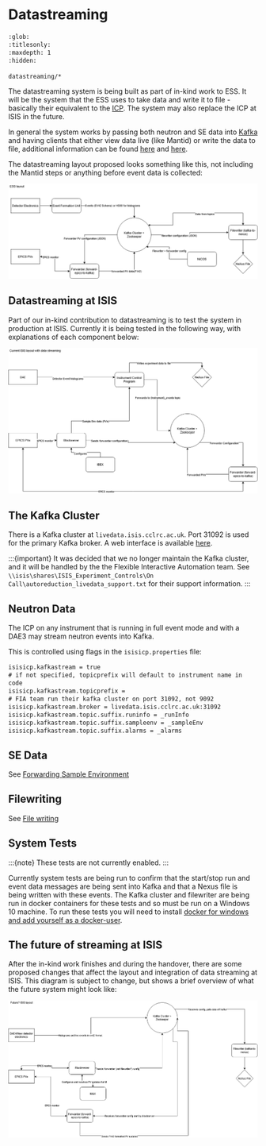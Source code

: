 # Datastreaming

```{toctree}
:glob:
:titlesonly:
:maxdepth: 1
:hidden:

datastreaming/*
```

The datastreaming system is being built as part of in-kind work to ESS. It will be the system that the ESS uses to take data and write it to file - basically their equivalent to the [ICP](/specific_iocs/DAE-and-the-ICP). The system may also replace the ICP at ISIS in the future.

In general the system works by passing both neutron and SE data into [Kafka](https://kafka.apache.org/) and having clients that either view data live (like Mantid) or write the data to file, additional information can be found [here](http://accelconf.web.cern.ch/AccelConf/icalepcs2017/papers/tupha029.pdf) and [here](https://iopscience.iop.org/article/10.1088/1742-6596/1021/1/012013). 

The datastreaming layout proposed looks something like this, not including the Mantid steps or anything before event data is collected:

![](ESSDSLayout.png)

## Datastreaming at ISIS

Part of our in-kind contribution to datastreaming is to test the system in production at ISIS. Currently it is being tested in the following way, with explanations of each component below:

![](ISISDSLayout.png)

## The Kafka Cluster

There is a Kafka cluster at `livedata.isis.cclrc.ac.uk`. Port 31092 is used for the primary Kafka broker. 
A web interface is available [here](https://reduce.isis.cclrc.ac.uk/redpanda-console/overview).

:::{important}
It was decided that we no longer maintain the Kafka cluster, and it will be handled by the the Flexible Interactive
Automation team. See `\\isis\shares\ISIS_Experiment_Controls\On Call\autoreduction_livedata_support.txt` for their
support information.
:::

## Neutron Data

The ICP on any instrument that is running in full event mode and with a DAE3 may stream neutron events into Kafka.

This is controlled using flags in the `isisicp.properties` file:

```
isisicp.kafkastream = true
# if not specified, topicprefix will default to instrument name in code
isisicp.kafkastream.topicprefix =
# FIA team run their kafka cluster on port 31092, not 9092
isisicp.kafkastream.broker = livedata.isis.cclrc.ac.uk:31092
isisicp.kafkastream.topic.suffix.runinfo = _runInfo
isisicp.kafkastream.topic.suffix.sampleenv = _sampleEnv
isisicp.kafkastream.topic.suffix.alarms = _alarms
```

## SE Data

See [Forwarding Sample Environment](datastreaming/Datastreaming---Sample-Environment)

## Filewriting

See [File writing](datastreaming/Datastreaming---File-writing)

## System Tests

:::{note}
These tests are not currently enabled.
:::

Currently system tests are being run to confirm that the start/stop run and event data messages are being sent into
Kafka and that a Nexus file is being written with these events. The Kafka cluster and filewriter are being run in docker
containers for these tests and so must be run on a Windows 10 machine. To run these tests you will need to
install [docker for windows and add yourself as a docker-user](https://docs.docker.com/docker-for-windows/install/#install-docker-desktop-on-windows).

## The future of streaming at ISIS

After the in-kind work finishes and during the handover, there are some proposed changes that affect the layout and
integration of data streaming at ISIS. This diagram is subject to change, but shows a brief overview of what the future
system might look like:

![](FUTUREISISDSLayout.png)
